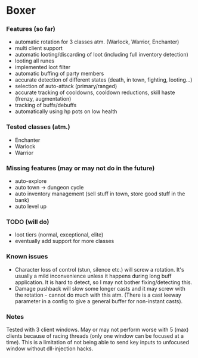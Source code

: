 # Boxer  

### Features (so far)

- automatic rotation for 3 classes atm. (Warlock, Warrior, Enchanter)  
- multi client support  
- automatic looting/discarding of loot (including full inventory detection)  
- looting all runes  
- implemented loot filter  
- automatic buffing of party members  
- accurate detection of different states  (death, in town, fighting, looting...)  
- selection of auto-attack (primary/ranged)  
- accurate tracking of cooldowns, cooldown reductions, skill haste (frenzy, augmentation)  
- tracking of buffs/debuffs  
- automatically using hp pots on low health  

### Tested classes (atm.)  
- Enchanter  
- Warlock  
- Warrior  

### Missing features (may or may not do in the future)
- auto-explore  
- auto town -> dungeon cycle  
- auto inventory management (sell stuff in town, store good stuff in the bank)  
- auto level up  

### TODO (will do)
- loot tiers (normal, exceptional, elite)   
- eventually add support for more classes  

### Known issues

- Character loss of control (stun, silence etc.) will screw a rotation. It's usually a mild inconvenience unless it happens during long buff application. It is hard to detect, so I may not bother fixing/detecting this.  
- Damage pushback will slow some longer casts and it may screw with the rotation - cannot do much with this atm. (There is a cast leeway parameter in a config to give a general buffer for non-instant casts).

### Notes

Tested with 3 client windows. May or may not perform worse with 5 (max) clients because of racing threads (only one window can be focused at a time). This is a limitation of not being able to send key inputs to unfocused window without dll-injection hacks.  
